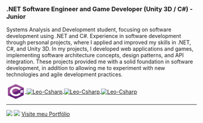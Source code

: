 ### .NET Software Engineer and Game Developer (Unity 3D / C#) - Junior
<div>
  Systems Analysis and Development student, focusing on software development using .NET and C#. Experience in software development through personal projects, where I applied and improved my skills in .NET, C#, and Unity 3D. In my projects, I developed web applications and games, implementing software architecture concepts, design patterns, and API integration. These projects provided me with a solid foundation in software development, in addition to allowing me to experiment with new technologies and agile development practices.
</div>
<div align="center">
  <a href="https://github.com/leonardolucusi">
</div>
  <div style="display: inline_block"><br>
  <img align="center" alt="Leo-Csharp" height="40" width="50" src="https://raw.githubusercontent.com/devicons/devicon/master/icons/csharp/csharp-original.svg">
  <img align="center" alt="Leo-Csharp" height="40" width="50" src="https://cdn.jsdelivr.net/gh/devicons/devicon@latest/icons/dotnetcore/dotnetcore-original.svg" />
  <img align="center" alt="Leo-Csharp" height="40" width="50" src="https://cdn.jsdelivr.net/gh/devicons/devicon@latest/icons/git/git-original.svg" />     
  <img align="center" alt="Leo-Csharp" height="40" width="50" src="https://cdn.jsdelivr.net/gh/devicons/devicon@latest/icons/unity/unity-original.svg"  />   
</div>
<hr>
<div> 
  <a href = "mailto:leonardolucusi@gmail.com"><img src="https://img.shields.io/badge/-Gmail-%23333?style=for-the-badge&logo=gmail&logoColor=white" target="_blank"></a>
  <a href="https://www.linkedin.com/in/leonardo-lucusi-725766156/" target="_blank"><img src="https://img.shields.io/badge/-LinkedIn-%230077B5?style=for-the-badge&logo=linkedin&logoColor=white" target="_blank"></a>  
  <a href="https://leonardolucusi.github.io/ng-deploy" target="_blank">Visite meu Portfólio</a>
</div>
  
